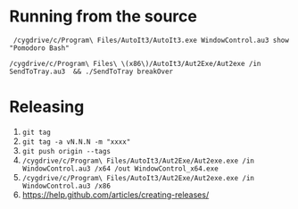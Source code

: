 # Running from the source
```
 /cygdrive/c/Program\ Files/AutoIt3/AutoIt3.exe WindowControl.au3 show "Pomodoro Bash"
```

```
/cygdrive/c/Program\ Files\ \(x86\)/AutoIt3/Aut2Exe/Aut2exe /in SendToTray.au3  && ./SendToTray breakOver
```

# Releasing

1. `git tag`
1. `git tag -a vN.N.N -m "xxxx"`
1. `git push origin --tags`
1. `/cygdrive/c/Program\ Files/AutoIt3/Aut2Exe/Aut2exe.exe /in WindowControl.au3 /x64 /out WindowControl_x64.exe`
1. `/cygdrive/c/Program\ Files/AutoIt3/Aut2Exe/Aut2exe.exe /in WindowControl.au3 /x86`
1. https://help.github.com/articles/creating-releases/
